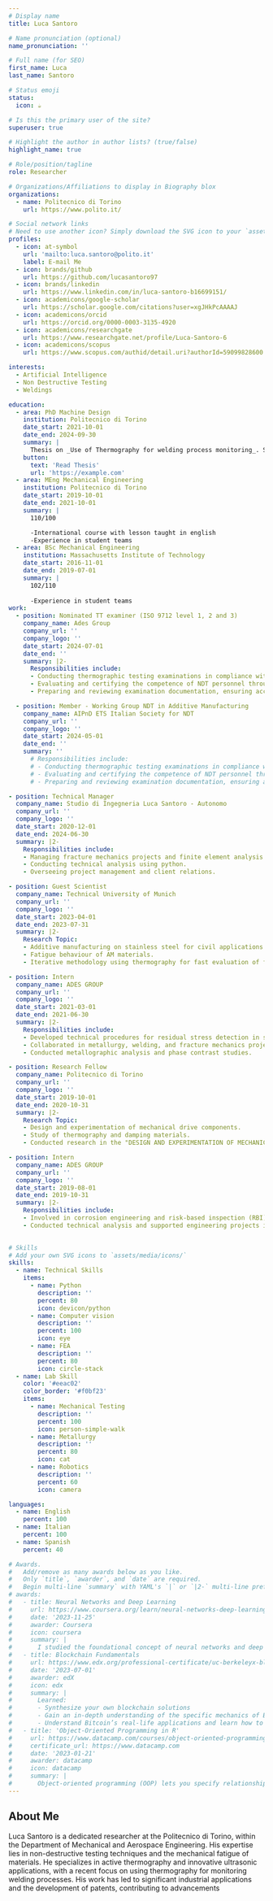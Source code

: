 ```yaml
---
# Display name
title: Luca Santoro

# Name pronunciation (optional)
name_pronunciation: ''

# Full name (for SEO)
first_name: Luca
last_name: Santoro

# Status emoji
status:
  icon: ☕️

# Is this the primary user of the site?
superuser: true

# Highlight the author in author lists? (true/false)
highlight_name: true

# Role/position/tagline
role: Researcher

# Organizations/Affiliations to display in Biography blox
organizations:
  - name: Politecnico di Torino
    url: https://www.polito.it/

# Social network links
# Need to use another icon? Simply download the SVG icon to your `assets/media/icons/` folder.
profiles:
  - icon: at-symbol
    url: 'mailto:luca.santoro@polito.it'
    label: E-mail Me
  - icon: brands/github
    url: https://github.com/lucasantoro97
  - icon: brands/linkedin
    url: https://www.linkedin.com/in/luca-santoro-b16699151/
  - icon: academicons/google-scholar
    url: https://scholar.google.com/citations?user=xgJHkPcAAAAJ
  - icon: academicons/orcid
    url: https://orcid.org/0000-0003-3135-4920
  - icon: academicons/researchgate
    url: https://www.researchgate.net/profile/Luca-Santoro-6
  - icon: academicons/scopus
    url: https://www.scopus.com/authid/detail.uri?authorId=59099828600

interests:
  - Artificial Intelligence
  - Non Destructive Testing
  - Weldings

education:
  - area: PhD Machine Design
    institution: Politecnico di Torino
    date_start: 2021-10-01
    date_end: 2024-09-30
    summary: |
      Thesis on _Use of Thermography for welding process monitoring_. Supervised by [Prof Raffaella Sesana, Prof Francesca Maria Cura](https://example.com). Presented papers at over 10 conferences and over 15 published journal paper.
    button:
      text: 'Read Thesis'
      url: 'https://example.com'
  - area: MEng Mechanical Engineering
    institution: Politecnico di Torino
    date_start: 2019-10-01
    date_end: 2021-10-01
    summary: |
      110/100

      -International course with lesson taught in english
      -Experience in student teams
  - area: BSc Mechanical Engineering
    institution: Massachusetts Institute of Technology
    date_start: 2016-11-01
    date_end: 2019-07-01
    summary: |
      102/110
      
      -Experience in student teams
work:
  - position: Nominated TT examiner (ISO 9712 level 1, 2 and 3)
    company_name: Ades Group
    company_url: ''
    company_logo: ''
    date_start: 2024-07-01
    date_end: ''
    summary: |2-
      Responsibilities include:
      - Conducting thermographic testing examinations in compliance with ISO 9712 standards for levels 1, 2, and 3.
      - Evaluating and certifying the competence of NDT personnel through practical and theoretical assessments.
      - Preparing and reviewing examination documentation, ensuring accuracy and compliance with industry requirements.

  - position: Member - Working Group NDT in Additive Manufacturing
    company_name: AIPnD ETS Italian Society for NDT
    company_url: ''
    company_logo: ''
    date_start: 2024-05-01
    date_end: ''
    summary: ''
      # Responsibilities include:
      # - Conducting thermographic testing examinations in compliance with ISO 9712 standards for levels 1, 2, and 3.
      # - Evaluating and certifying the competence of NDT personnel through practical and theoretical assessments.
      # - Preparing and reviewing examination documentation, ensuring accuracy and compliance with industry requirements.

- position: Technical Manager
  company_name: Studio di Ingegneria Luca Santoro - Autonomo
  company_url: ''
  company_logo: ''
  date_start: 2020-12-01
  date_end: 2024-06-30
  summary: |2-
    Responsibilities include:
    - Managing fracture mechanics projects and finite element analysis.
    - Conducting technical analysis using python.
    - Overseeing project management and client relations.

- position: Guest Scientist
  company_name: Technical University of Munich
  company_url: ''
  company_logo: ''
  date_start: 2023-04-01
  date_end: 2023-07-31
  summary: |2-
    Research Topic:
    - Additive manufacturing on stainless steel for civil applications.
    - Fatigue behaviour of AM materials.
    - Iterative methodology using thermography for fast evaluation of fatigue limit.

- position: Intern
  company_name: ADES GROUP
  company_url: ''
  company_logo: ''
  date_start: 2021-03-01
  date_end: 2021-06-30
  summary: |2-
    Responsibilities include:
    - Developed technical procedures for residual stress detection in steel welds using active thermography.
    - Collaborated in metallurgy, welding, and fracture mechanics projects.
    - Conducted metallographic analysis and phase contrast studies.

- position: Research Fellow
  company_name: Politecnico di Torino
  company_url: ''
  company_logo: ''
  date_start: 2019-10-01
  date_end: 2020-10-31
  summary: |2-
    Research Topic:
    - Design and experimentation of mechanical drive components.
    - Study of thermography and damping materials.
    - Conducted research in the "DESIGN AND EXPERIMENTATION OF MECHANICAL DRIVE COMPONENTS, THERMOGRAPHY AND DAMPING MATERIALS" group.

- position: Intern
  company_name: ADES GROUP
  company_url: ''
  company_logo: ''
  date_start: 2019-08-01
  date_end: 2019-10-31
  summary: |2-
    Responsibilities include:
    - Involved in corrosion engineering and risk-based inspection (RBI) according to API 580, API 581 standards.
    - Conducted technical analysis and supported engineering projects in the Priolo Gargallo facility.

  
# Skills
# Add your own SVG icons to `assets/media/icons/`
skills:
  - name: Technical Skills
    items:
      - name: Python
        description: ''
        percent: 80
        icon: devicon/python
      - name: Computer vision
        description: ''
        percent: 100
        icon: eye
      - name: FEA
        description: ''
        percent: 80
        icon: circle-stack
  - name: Lab Skill
    color: '#eeac02'
    color_border: '#f0bf23'
    items:
      - name: Mechanical Testing
        description: ''
        percent: 100
        icon: person-simple-walk
      - name: Metallurgy
        description: ''
        percent: 80
        icon: cat
      - name: Robotics
        description: ''
        percent: 60
        icon: camera

languages:
  - name: English
    percent: 100
  - name: Italian
    percent: 100
  - name: Spanish
    percent: 40

# Awards.
#   Add/remove as many awards below as you like.
#   Only `title`, `awarder`, and `date` are required.
#   Begin multi-line `summary` with YAML's `|` or `|2-` multi-line prefix and indent 2 spaces below.
# awards:
#   - title: Neural Networks and Deep Learning
#     url: https://www.coursera.org/learn/neural-networks-deep-learning
#     date: '2023-11-25'
#     awarder: Coursera
#     icon: coursera
#     summary: |
#       I studied the foundational concept of neural networks and deep learning. By the end, I was familiar with the significant technological trends driving the rise of deep learning; build, train, and apply fully connected deep neural networks; implement efficient (vectorized) neural networks; identify key parameters in a neural network’s architecture; and apply deep learning to your own applications.
#   - title: Blockchain Fundamentals
#     url: https://www.edx.org/professional-certificate/uc-berkeleyx-blockchain-fundamentals
#     date: '2023-07-01'
#     awarder: edX
#     icon: edx
#     summary: |
#       Learned:
#       - Synthesize your own blockchain solutions
#       - Gain an in-depth understanding of the specific mechanics of Bitcoin
#       - Understand Bitcoin’s real-life applications and learn how to attack and destroy Bitcoin, Ethereum, smart contracts and Dapps, and alternatives to Bitcoin’s Proof-of-Work consensus algorithm
#   - title: 'Object-Oriented Programming in R'
#     url: https://www.datacamp.com/courses/object-oriented-programming-with-s3-and-r6-in-r
#     certificate_url: https://www.datacamp.com
#     date: '2023-01-21'
#     awarder: datacamp
#     icon: datacamp
#     summary: |
#       Object-oriented programming (OOP) lets you specify relationships between functions and the objects that they can act on, helping you manage complexity in your code. This is an intermediate level course, providing an introduction to OOP, using the S3 and R6 systems. S3 is a great day-to-day R programming tool that simplifies some of the functions that you write. R6 is especially useful for industry-specific analyses, working with web APIs, and building GUIs.
---
```


## About Me

Luca Santoro is a dedicated researcher at the Politecnico di Torino, within the Department of Mechanical and Aerospace Engineering. His expertise lies in non-destructive testing techniques and the mechanical fatigue of materials. He specializes in active thermography and innovative ultrasonic applications, with a recent focus on using thermography for monitoring welding processes. His work has led to significant industrial applications and the development of patents, contributing to advancements
